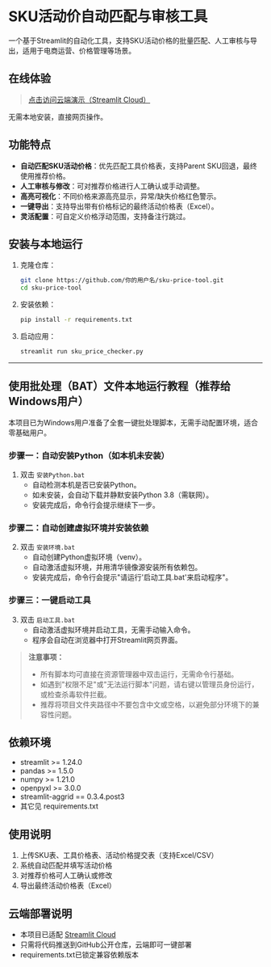 # SKU活动价自动匹配与审核工具

一个基于Streamlit的自动化工具，支持SKU活动价格的批量匹配、人工审核与导出，适用于电商运营、价格管理等场景。

## 在线体验

> [点击访问云端演示（Streamlit Cloud）](https://sku-price-tool-hxopmlanacmposbxv9tb2n.streamlit.app/)

无需本地安装，直接网页操作。

## 功能特点

- **自动匹配SKU活动价格**：优先匹配工具价格表，支持Parent SKU回退，最终使用推荐价格。
- **人工审核与修改**：可对推荐价格进行人工确认或手动调整。
- **高亮可视化**：不同价格来源高亮显示，异常/缺失价格红色警示。
- **一键导出**：支持导出带有价格标记的最终活动价格表（Excel）。
- **灵活配置**：可自定义价格浮动范围，支持备注行跳过。

## 安装与本地运行

1. 克隆仓库：
   ```bash
   git clone https://github.com/你的用户名/sku-price-tool.git
   cd sku-price-tool
   ```
2. 安装依赖：
   ```bash
   pip install -r requirements.txt
   ```
3. 启动应用：
   ```bash
   streamlit run sku_price_checker.py
   ```

---

## 使用批处理（BAT）文件本地运行教程（推荐给Windows用户）

本项目已为Windows用户准备了全套一键批处理脚本，无需手动配置环境，适合零基础用户。

### 步骤一：自动安装Python（如本机未安装）

1. 双击 `安装Python.bat`
   - 自动检测本机是否已安装Python。
   - 如未安装，会自动下载并静默安装Python 3.8（需联网）。
   - 安装完成后，命令行会提示继续下一步。

### 步骤二：自动创建虚拟环境并安装依赖

2. 双击 `安装环境.bat`
   - 自动创建Python虚拟环境（venv）。
   - 自动激活虚拟环境，并用清华镜像源安装所有依赖包。
   - 安装完成后，命令行会提示"请运行'启动工具.bat'来启动程序"。

### 步骤三：一键启动工具

3. 双击 `启动工具.bat`
   - 自动激活虚拟环境并启动工具，无需手动输入命令。
   - 程序会自动在浏览器中打开Streamlit网页界面。

> **注意事项：**
> - 所有脚本均可直接在资源管理器中双击运行，无需命令行基础。
> - 如遇到"权限不足"或"无法运行脚本"问题，请右键以管理员身份运行，或检查杀毒软件拦截。
> - 推荐将项目文件夹路径中不要包含中文或空格，以避免部分环境下的兼容性问题。

## 依赖环境

- streamlit >= 1.24.0
- pandas >= 1.5.0
- numpy >= 1.21.0
- openpyxl >= 3.0.0
- streamlit-aggrid == 0.3.4.post3
- 其它见 requirements.txt

## 使用说明

1. 上传SKU表、工具价格表、活动价格提交表（支持Excel/CSV）
2. 系统自动匹配并填写活动价格
3. 对推荐价格可人工确认或修改
4. 导出最终活动价格表（Excel）

## 云端部署说明

- 本项目已适配 [Streamlit Cloud](https://streamlit.io/cloud)
- 只需将代码推送到GitHub公开仓库，云端即可一键部署
- requirements.txt已锁定兼容依赖版本
